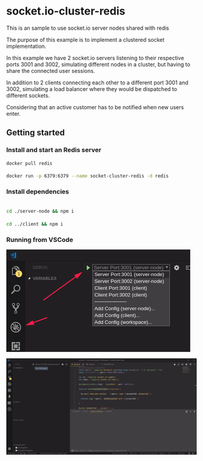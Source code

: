 # socket.io-cluster-redis
This is an sample to use socket.io server nodes shared with redis

The purpose of this example is to implement a clustered socket implementation.

In this example we have 2 socket.io servers listening to their respective ports 3001 and 3002, simulating different nodes in a cluster, but having to share the connected user sessions.

In addition to 2 clients connecting each other to a different port 3001 and 3002, simulating a load balancer where they would be dispatched to different sockets.

Considering that an active customer has to be notified when new users enter.



## Getting started

### Install and start an Redis server

```sh
docker pull redis

docker run -p 6379:6379 --name socket-cluster-redis -d redis
```

### Install dependencies

```sh

cd ./server-node && npm i

cd ../client && npm i

```


### Running from VSCode

![alt](./print-1.png)


![alt](./print-2.gif)
